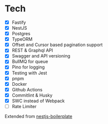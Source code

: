 # Tech

- [x] Fastify
- [x] NestJS
- [x] Postgres
- [x] TypeORM
- [x] Offset and Cursor based pagination support
- [x] REST & Graphql API
- [x] Swagger and API versioning
- [x] BullMQ for queue
- [x] Pino for logging
- [x] Testing with Jest
- [x] pnpm
- [x] Docker
- [x] Github Actions
- [x] Commitlint & Husky
- [x] SWC instead of Webpack
- [ ] Rate Limiter

Extended from [nestjs-boilerplate](https://github.com/vndevteam/nestjs-boilerplate?tab=readme-ov-file)
